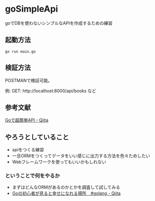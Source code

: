# goSimpleApi

goでDBを使わないシンプルなAPIを作成するための練習

## 起動方法

```
go run main.go
```

## 検証方法

POSTMANで検証可能。

例: GET: http://localhost:8000/api/books など

## 参考文献

[Goで超簡単API \- Qiita](https://qiita.com/k-penguin-sato/items/8088b69304ee7e8f70be)

## やろうとしていること

- apiをつくる練習
- 一旦ORMをつくってデータをいい感じに出力する方法を色々ためしたい
- Webフレームワークを使ってもいいかもしれない

### ということで何をやるか

- まずはどんなORMがあるのかとかを調査して試してみる
- [Goの初心者が見ると幸せになれる場所　#golang - Qiita](https://qiita.com/tenntenn/items/0e33a4959250d1a55045)
